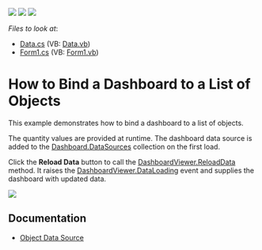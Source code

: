 <!-- default badges list -->
![](https://img.shields.io/endpoint?url=https://codecentral.devexpress.com/api/v1/VersionRange/128580835/18.2.3%2B)
[![](https://img.shields.io/badge/Open_in_DevExpress_Support_Center-FF7200?style=flat-square&logo=DevExpress&logoColor=white)](https://supportcenter.devexpress.com/ticket/details/E5171)
[![](https://img.shields.io/badge/📖_How_to_use_DevExpress_Examples-e9f6fc?style=flat-square)](https://docs.devexpress.com/GeneralInformation/403183)
<!-- default badges end -->
<!-- default file list -->
*Files to look at*:

* [Data.cs](./CS/Dashboard_BindingToList/Data.cs) (VB: [Data.vb](./VB/Dashboard_BindingToList/Data.vb))
* [Form1.cs](./CS/Dashboard_BindingToList/Form1.cs) (VB: [Form1.vb](./VB/Dashboard_BindingToList/Form1.vb))
<!-- default file list end -->
# How to Bind a Dashboard to a List of Objects


This example demonstrates how to bind a dashboard to a list of objects.

The quantity values are provided at runtime. The dashboard data source is added to the [Dashboard.DataSources](https://docs.devexpress.com/Dashboard/DevExpress.DashboardCommon.Dashboard.DataSources) collection on the first load.

Click the **Reload Data** button to call the [DashboardViewer.ReloadData](https://docs.devexpress.com/Dashboard/Devexpress.DashboardWin.DashboardViewer.ReloadData.overloads) method. It raises the [DashboardViewer.DataLoading](https://docs.devexpress.com/Dashboard/DevExpress.DashboardWin.DashboardViewer.DataLoading) event and supplies the dashboard with updated data.

![](/images/screenshot.png)

## Documentation

- [Object Data Source](https://docs.devexpress.com/Dashboard/116522/basic-concepts-and-terminology/data-sources#object-data-source)



